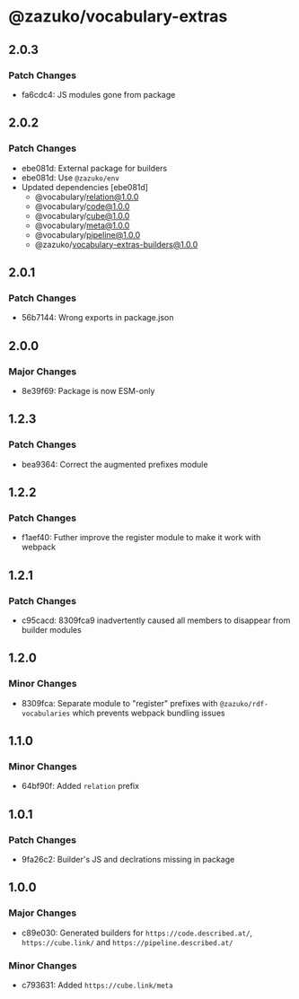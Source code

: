 # @zazuko/vocabulary-extras

## 2.0.3

### Patch Changes

- fa6cdc4: JS modules gone from package

## 2.0.2

### Patch Changes

- ebe081d: External package for builders
- ebe081d: Use `@zazuko/env`
- Updated dependencies [ebe081d]
  - @vocabulary/relation@1.0.0
  - @vocabulary/code@1.0.0
  - @vocabulary/cube@1.0.0
  - @vocabulary/meta@1.0.0
  - @vocabulary/pipeline@1.0.0
  - @zazuko/vocabulary-extras-builders@1.0.0

## 2.0.1

### Patch Changes

- 56b7144: Wrong exports in package.json

## 2.0.0

### Major Changes

- 8e39f69: Package is now ESM-only

## 1.2.3

### Patch Changes

- bea9364: Correct the augmented prefixes module

## 1.2.2

### Patch Changes

- f1aef40: Futher improve the register module to make it work with webpack

## 1.2.1

### Patch Changes

- c95cacd: 8309fca9 inadvertently caused all members to disappear from builder modules

## 1.2.0

### Minor Changes

- 8309fca: Separate module to "register" prefixes with `@zazuko/rdf-vocabularies` which prevents webpack bundling issues

## 1.1.0

### Minor Changes

- 64bf90f: Added `relation` prefix

## 1.0.1

### Patch Changes

- 9fa26c2: Builder's JS and declrations missing in package

## 1.0.0

### Major Changes

- c89e030: Generated builders for `https://code.described.at/`, `https://cube.link/` and `https://pipeline.described.at/`

### Minor Changes

- c793631: Added `https://cube.link/meta`
